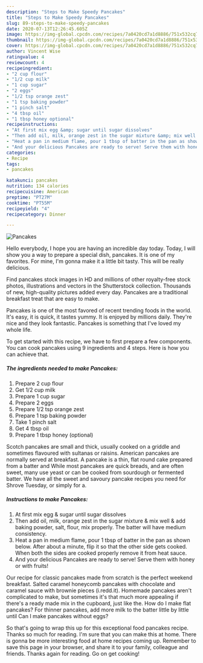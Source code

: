 ```yaml
---
description: "Steps to Make Speedy Pancakes"
title: "Steps to Make Speedy Pancakes"
slug: 89-steps-to-make-speedy-pancakes
date: 2020-07-13T12:26:45.605Z
image: https://img-global.cpcdn.com/recipes/7a0420cd7a1d8886/751x532cq70/pancakes-recipe-main-photo.jpg
thumbnail: https://img-global.cpcdn.com/recipes/7a0420cd7a1d8886/751x532cq70/pancakes-recipe-main-photo.jpg
cover: https://img-global.cpcdn.com/recipes/7a0420cd7a1d8886/751x532cq70/pancakes-recipe-main-photo.jpg
author: Vincent Wise
ratingvalue: 4
reviewcount: 4
recipeingredient:
- "2 cup flour"
- "1/2 cup milk"
- "1 cup sugar"
- "2 eggs"
- "1/2 tsp orange zest"
- "1 tsp baking powder"
- "1 pinch salt"
- "4 tbsp oil"
- "1 tbsp honey optional"
recipeinstructions:
- "At first mix egg &amp; sugar until sugar dissolves"
- "Then add oil, milk, orange zest in the sugar mixture &amp; mix well &amp; add baking powder, salt, flour, mix properly. The batter will have medium consistency."
- "Heat a pan in medium flame, pour 1 tbsp of batter in the pan as shown below. After about a minute, flip it so that the other side gets cooked. When both the sides are cooked properly remove it from heat sauce."
- "And your delicious Pancakes are ready to serve! Serve them with honey or with fruits!"
categories:
- Recipe
tags:
- pancakes

katakunci: pancakes 
nutrition: 134 calories
recipecuisine: American
preptime: "PT27M"
cooktime: "PT55M"
recipeyield: "4"
recipecategory: Dinner

---
```



![Pancakes](https://img-global.cpcdn.com/recipes/7a0420cd7a1d8886/751x532cq70/pancakes-recipe-main-photo.jpg)

Hello everybody, I hope you are having an incredible day today. Today, I will show you a way to prepare a special dish, pancakes. It is one of my favorites. For mine, I'm gonna make it a little bit tasty. This will be really delicious.

Find pancakes stock images in HD and millions of other royalty-free stock photos, illustrations and vectors in the Shutterstock collection. Thousands of new, high-quality pictures added every day. Pancakes are a traditional breakfast treat that are easy to make.

Pancakes is one of the most favored of recent trending foods in the world. It's easy, it is quick, it tastes yummy. It is enjoyed by millions daily. They're nice and they look fantastic. Pancakes is something that I've loved my whole life.


To get started with this recipe, we have to first prepare a few components. You can cook pancakes using 9 ingredients and 4 steps. Here is how you can achieve that.

<!--inarticleads1-->

##### The ingredients needed to make Pancakes:

1. Prepare 2 cup flour
1. Get 1/2 cup milk
1. Prepare 1 cup sugar
1. Prepare 2 eggs
1. Prepare 1/2 tsp orange zest
1. Prepare 1 tsp baking powder
1. Take 1 pinch salt
1. Get 4 tbsp oil
1. Prepare 1 tbsp honey (optional)


Scotch pancakes are small and thick, usually cooked on a griddle and sometimes flavoured with sultanas or raisins. American pancakes are normally served at breakfast. A pancake is a thin, flat round cake prepared from a batter and While most pancakes are quick breads, and are often sweet, many use yeast or can be cooked from sourdough or fermented batter. We have all the sweet and savoury pancake recipes you need for Shrove Tuesday, or simply for a. 

<!--inarticleads2-->

##### Instructions to make Pancakes:

1. At first mix egg &amp; sugar until sugar dissolves
1. Then add oil, milk, orange zest in the sugar mixture &amp; mix well &amp; add baking powder, salt, flour, mix properly. The batter will have medium consistency.
1. Heat a pan in medium flame, pour 1 tbsp of batter in the pan as shown below. After about a minute, flip it so that the other side gets cooked. When both the sides are cooked properly remove it from heat sauce.
1. And your delicious Pancakes are ready to serve! Serve them with honey or with fruits!


Our recipe for classic pancakes made from scratch is the perfect weekend breakfast. Salted caramel honeycomb pancakes with chocolate and caramel sauce with brownie pieces (i.redd.it). Homemade pancakes aren&#39;t complicated to make, but sometimes it&#39;s that much more appealing if there&#39;s a ready made mix in the cupboard, just like the. How do I make flat pancakes? For thinner pancakes, add more milk to the batter little by little until Can I make pancakes without eggs? 

So that's going to wrap this up for this exceptional food pancakes recipe. Thanks so much for reading. I'm sure that you can make this at home. There is gonna be more interesting food at home recipes coming up. Remember to save this page in your browser, and share it to your family, colleague and friends. Thanks again for reading. Go on get cooking!
